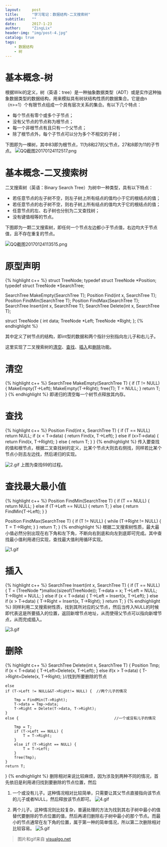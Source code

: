 ```yaml
---
layout:     post
title:      "学习笔记：数据结构-二叉搜索树"
subtitle:   ""
date:       2017-1-23
author:     "ZingLix"
header-img: "img/post-4.jpg"
catalog: true
tags:
    - 数据结构
    - 树
---
```


# 基本概念-树
根据Wiki的定义，树（英语：tree）是一种抽象数据类型（ADT）或是实作这种抽象数据类型的数据结构，用来模拟具有树状结构性质的数据集合。它是由n（n>=1）个有限节点组成一个具有层次关系的集合。有以下几个特点：
- 每个节点有零个或多个子节点；
- 没有父节点的节点称为根节点；
- 每一个非根节点有且只有一个父节点；
- 除了根节点外，每个子节点可以分为多个不相交的子树；

下图即为一棵树，其中83即为根节点，11为8和27的父节点，27和8即为11的子节点。
![QQ截图20170124112517.png](https://ooo.0o0.ooo/2017/01/24/5886c93377023.png)

# 基本概念-二叉搜索树
二叉搜索树（英语：Binary Search Tree）为树中一种类型，具有以下特点：
- 若任意节点的左子树不空，则左子树上所有结点的值均小于它的根结点的值；
- 若任意节点的右子树不空，则右子树上所有结点的值均大于它的根结点的值；
- 任意节点的左、右子树也分别为二叉查找树；
- 没有键值相等的节点。

下图即为一颗二叉搜索树，即任何一个节点左边都小于节点值，右边均大于节点值，且不存在重复的节点。

![QQ截图20170124113515.png](https://ooo.0o0.ooo/2017/01/24/5886cb86c8b41.png)

# 原型声明
{% highlight c++ %}
struct TreeNode;
typedef struct TreeNode *Position;
typedef struct TreeNode *SearchTree;

SearchTree MakeEmpty(SearchTree T);
Position Find(int x, SearchTree T);
Position FindMin(SearchTree T);
Position FindMax(SearchTree T);
SearchTree Insert(int x, SearchTree T);
SearchTree Delete(int x, SearchTree T);


struct TreeNode
{
	int data;
	TreeNode *Left;
	TreeNode *Right;
};
{% endhighlight %}

其中定义了树节点的结构，即int型的数据和两个指针分别指向左儿子和右儿子。

这里实现了二叉搜索树的[清空](#section-3)、[查找](#section-4)、[插入](#section-6)和[删除](#section-7)功能。

# 清空
{% highlight c++ %}
SearchTree MakeEmpty(SearchTree T)
{
	if (T != NULL) {
		MakeEmpty(T->Left);
		MakeEmpty(T->Right);
		free(T);
		T = NULL;
	}
	return T;
}
{% endhighlight %}
即递归的清空每一个树节点释放其内存。

# 查找
{% highlight c++ %}
Position Find(int x, SearchTree T)
{
	if (T == NULL) return NULL;
	if (x < T->data) { 
		return Find(x, T->Left); 
	}
	else if (x>T->data) { 
		return Find(x, T->Right); 
	}
	else {
		return T;
	}
}
{% endhighlight %}
传入要查找的值和根节点，根据二叉查找树的定义，比某个节点大则去右侧找，同样若比某个节点小则去左边找，然后递归的实现。

![2.gif](https://ooo.0o0.ooo/2017/01/24/5886dd099e9dc.gif)
上图为查找69的过程。

# 查找最大最小值
{% highlight c++ %}
Position FindMin(SearchTree T)
{
	if (T == NULL) {
		return NULL;
	}
	else if (T->Left == NULL) {
		return T;
	}
	else {
		return FindMin(T->Left);
	}
}

Position FindMax(SearchTree T)
{
	if (T != NULL) {
		while (T->Right != NULL) {
			T = T->Right;
		}
	}
	return T;
}
{% endhighlight %}
根据二叉搜索树性质，最大最小值必然分别出现在右下角和左下角，不断向右到底和向左到底即可完成。其中查找最小值利用递归实现，查找最大值利用循环实现。

![1.gif](https://ooo.0o0.ooo/2017/01/24/5886de22778f3.gif)


# 插入
{% highlight c++ %}
SearchTree Insert(int x, SearchTree T)
{
	if (T == NULL) {
		T = (TreeNode *)malloc(sizeof(TreeNode));
		T->data = x;
		T->Left = NULL;
		T->Right = NULL;
	}
	else if (x < T->data) {
		T->Left = Insert(x, T->Left);
	}
	else if (x > T->data) {
		T->Right = Insert(x, T->Right);
	}
	return T;
}
{% endhighlight %}
同样利用二叉搜索树性质，找到其所对应的父节点，然后当传入NULL的时候即代表这是所要插入的位置，返回新增节点地址，从而使得父节点可以指向新增节点，从而完成插入。

![3.gif](https://ooo.0o0.ooo/2017/01/24/5886e197e2f7f.gif)


# 删除
{% highlight c++ %}
SearchTree Delete(int x, SearchTree T)
{
	Position Tmp;
	if (x < T->data) {
		T->Left=Delete(x, T->Left);
	}
	else if(x > T->data) { 
		T->Right=Delete(x, T->Right);
	}//找到所要删除的节点
	
	else
	if (T->Left != NULL&&T->Right!= NULL) {  //两个儿子的情况

		Tmp = FindMin(T->Right);
		T->data = Tmp->data;
		T->Right = Delete(T->data, T->Right);
	}
	else {                                           //一个或没有儿子的情况
	
		Tmp = T;
		if (T->Left == NULL) {
			T = T->Right;
		}
		else if (T->Right == NULL) {
			T = T->Left;
		}
		free(Tmp);
	}
	return T;     
}
{% endhighlight %}
删除相对来说比较麻烦，因为涉及到两种不同的情况，首先依旧是利用递归找到要删除的节点位置，然后

1. 一个或没有儿子。这种情况相对比较简单，只需要让其父节点直接指向该节点的儿子或者NULL，然后释放该节点即可。
![4.gif](https://ooo.0o0.ooo/2017/01/24/5886e354811b6.gif)

2. 两个儿子。这种情况则比较复杂，普遍处理的方法为找到其右子树中最小的值替代要删除的节点位置的值，然后再递归删除右子树中最小的那个节点。而最小的节点通常在左下角的位置，属于第一种的简单情况，所以第二次删除相对比较容易。
![5.gif](https://ooo.0o0.ooo/2017/01/24/5886e48d705df.gif)

> 图片和gif来自 [visualgo.net](https://visualgo.net/)